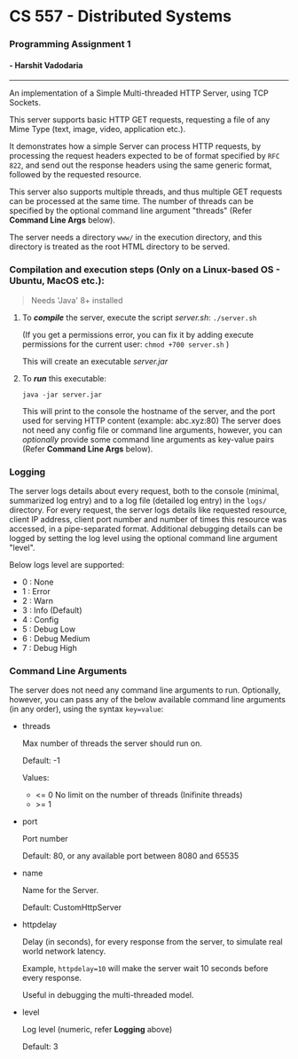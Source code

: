 # CS 557 - Distributed Systems
### Programming Assignment 1
#### - Harshit Vadodaria
---
An implementation of a Simple Multi-threaded HTTP Server, using TCP Sockets.

This server supports basic HTTP GET requests, requesting a file of any Mime Type (text, image, video, application etc.).

It demonstrates how a simple Server can process HTTP requests, by processing the request headers expected to be of format specified by `RFC 822`, and send out the response headers using the same generic format, followed by the requested resource.

This server also supports multiple threads, and thus multiple GET requests can be processed at the same time. The number of threads can be specified by the optional command line argument "threads" (Refer **Command Line Args** below).

The server needs a directory `www/` in the execution directory, and this directory is treated as the root HTML directory to be served.

### Compilation and execution steps (Only on a Linux-based OS - Ubuntu, MacOS etc.):
> Needs 'Java' 8+ installed
1. To ***compile*** the server, execute the script *server.sh*: `./server.sh`

	(If you get a permissions error, you can fix it by adding execute permissions for the current user: `chmod +700 server.sh` )

	This will create an executable *server.jar*
2.  To ***run*** this executable:
	
    `java -jar server.jar`

    This will print to the console the hostname of the server, and the port used for serving HTTP content (example: abc.xyz:80)
	  The server does not need any config file or command line arguments, however, you can *optionally* provide some command line arguments as key-value pairs (Refer **Command Line Args** below).

### Logging
The server logs details about every request, both to the console (minimal, summarized log entry) and to a log file (detailed log entry) in the `logs/` directory. For every request, the server logs details like requested resource, client IP address, client port number and number of times this resource was accessed, in a pipe-separated format.
Additional debugging details can be logged by setting the log level using the optional command line argument "level".

Below logs level are supported:
- 0 : None
- 1 : Error
- 2 : Warn
- 3 : Info (Default)
- 4 : Config
- 5 : Debug Low
- 6 : Debug Medium
- 7 : Debug High

### Command Line Arguments
The server does not need any command line arguments to run.
Optionally, however, you can pass any of the below available command line arguments (in any order), using the syntax `key=value`:
 - threads
 
	  Max number of threads the server should run on.
    
	  Default: -1
	  
    Values:
	  - <= 0
		  No limit on the number of threads (Inifinite threads)
	  - \>= 1
- port
	
  Port number
	
  Default: 80, or any available port between 8080 and 65535

- name
	
  Name for the Server.
	
  Default: CustomHttpServer
- httpdelay
	
  Delay (in seconds), for every response from the server, to simulate real world network latency.
	
  Example, `httpdelay=10` will make the server wait 10 seconds before every response.
	
  Useful in debugging the multi-threaded model.
- level
	
  Log level (numeric, refer **Logging** above)
	
  Default: 3
